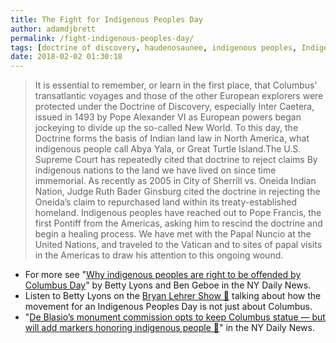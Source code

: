 ```yaml
---
title: The Fight for Indigenous Peoples Day
author: adamdjbrett
permalink: /fight-indigenous-peoples-day/
tags: [doctrine of discovery, haudenosaunee, indigenous peoples, IndigenousPeoplesDay, native americans, notmyhero]
date: 2018-02-02 01:30:18
---
```


> It is essential to remember, or learn in the first place, that Columbus’ transatlantic voyages and those of the other European explorers were protected under the Doctrine of Discovery, especially Inter Caetera, issued in 1493 by Pope Alexander VI as European powers began jockeying to divide up the so-called New World. To this day, the Doctrine forms the basis of Indian land law in North America, what indigenous people call Abya Yala, or Great Turtle Island.The U.S. Supreme Court has repeatedly cited that doctrine to reject claims By indigenous nations to the land we have lived on since time immemorial. As recently as 2005 in City of Sherrill vs. Oneida Indian Nation, Judge Ruth Bader Ginsburg cited the doctrine in rejecting the Oneida’s claim to repurchased land within its treaty-established homeland. Indigenous peoples have reached out to Pope Francis, the first Pontiff from the Americas, asking him to rescind the doctrine and begin a healing process. We have met with the Papal Nuncio at the United Nations, and traveled to the Vatican and to sites of papal visits in the Americas to draw his attention to this ongoing wound.

*   For more see "[Why indigenous peoples are right to be offended by Columbus Day](http://www.nydailynews.com/opinion/indigenous-peoples-offended-columbus-day-article-1.3555690)" by Betty Lyons and Ben Geboe in the NY Daily News.
*   Listen to Betty Lyons on the [Bryan Lehrer Show 🔗](https://www.wnyc.org/story/its-not-just-columbus/) talking about how the movement for an Indigenous Peoples Day is not just about Columbus.
*   "[De Blasio’s monument commission opts to keep Columbus statue — but will add markers honoring indigenous people 🔗](http://www.nydailynews.com/new-york/city-opts-columbus-statue-add-new-enlightening-markers-article-1.3751903)" in the NY Daily News.
